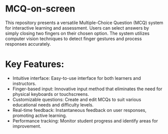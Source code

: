 # MCQ-on-screen
This repository presents a versatile Multiple-Choice Question (MCQ) system for interactive learning and assessment. Users can select answers by simply closing two fingers on their chosen option. The system utilizes computer vision techniques to detect finger gestures and process responses accurately.

# Key Features:

- Intuitive interface: Easy-to-use interface for both learners and instructors.
- Finger-based input: Innovative input method that eliminates the need for physical keyboards or touchscreens.
- Customizable questions: Create and edit MCQs to suit various educational needs and difficulty levels.
- Real-time feedback: Instantaneous feedback on user responses, promoting active learning.
- Performance tracking: Monitor student progress and identify areas for improvement.
